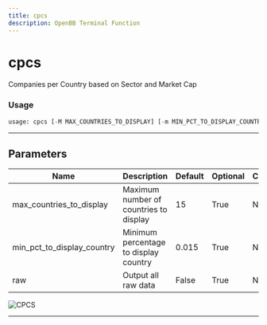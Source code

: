 ```yaml
---
title: cpcs
description: OpenBB Terminal Function
---
```


# cpcs

Companies per Country based on Sector and Market Cap

### Usage

```python
usage: cpcs [-M MAX_COUNTRIES_TO_DISPLAY] [-m MIN_PCT_TO_DISPLAY_COUNTRY] [-r]
```

---

## Parameters

| Name | Description | Default | Optional | Choices |
| ---- | ----------- | ------- | -------- | ------- |
| max_countries_to_display | Maximum number of countries to display | 15 | True | None |
| min_pct_to_display_country | Minimum percentage to display country | 0.015 | True | None |
| raw | Output all raw data | False | True | None |
![CPCS](https://user-images.githubusercontent.com/46355364/153896494-5c0c9c00-aa2a-45cb-8a93-cfaa908b35df.png)

---

